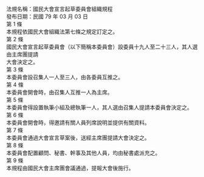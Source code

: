 法規名稱：國民大會宣言起草委員會組織規程  
發布日期：民國 79 年 03 月 03 日  
第 1 條  
本規程依國民大會組織法第七條之規定訂定之。  
第 2 條  
國民大會宣言起草委員會（以下簡稱本委員會）設委員十九人至二十三人，其人選由主席團提請  
大會決定之。  
第 3 條  
本委員會設召集人一人至三人，由各委員互推之。  
第 4 條  
本委員會開會時，由召集人互推一人為主席。  
第 5 條  
本委員會得設置執筆小組及總執筆一人，其人選由召集人提請本委員會決定之。  
第 6 條  
本委員會開會時，得邀請有關人員列席說明並提供有關資料。  
第 7 條  
本委員會通過大會宣言草案後，送經主席團提請大會決定之。  
第 8 條  
本委員會配置顧問、秘書、幹事及其他人員，均由秘書處派充之。  
第 9 條  
本規程由國民大會主席團會議通過，提報大會後施行。  



